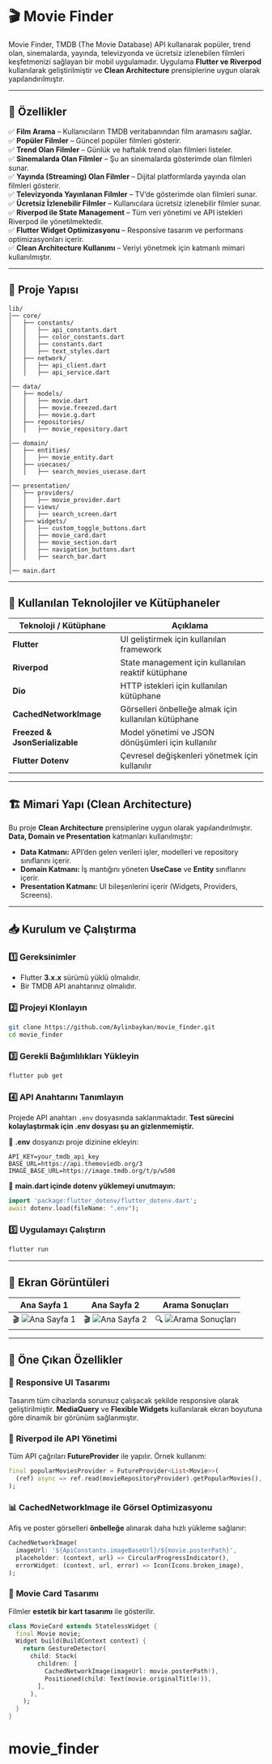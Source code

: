 # 🎬 Movie Finder

Movie Finder, TMDB (The Movie Database) API kullanarak popüler, trend olan, sinemalarda, yayında, televizyonda ve ücretsiz izlenebilen filmleri keşfetmenizi sağlayan bir mobil uygulamadır. Uygulama **Flutter ve Riverpod** kullanılarak geliştirilmiştir ve **Clean Architecture** prensiplerine uygun olarak yapılandırılmıştır.

---

## 🌟 Özellikler

✅ **Film Arama** – Kullanıcıların TMDB veritabanından film aramasını sağlar.\
✅ **Popüler Filmler** – Güncel popüler filmleri gösterir.\
✅ **Trend Olan Filmler** – Günlük ve haftalık trend olan filmleri listeler.\
✅ **Sinemalarda Olan Filmler** – Şu an sinemalarda gösterimde olan filmleri sunar.\
✅ **Yayında (Streaming) Olan Filmler** – Dijital platformlarda yayında olan filmleri gösterir.\
✅ **Televizyonda Yayınlanan Filmler** – TV’de gösterimde olan filmleri sunar.\
✅ **Ücretsiz İzlenebilir Filmler** – Kullanıcılara ücretsiz izlenebilir filmler sunar.\
✅ **Riverpod ile State Management** – Tüm veri yönetimi ve API istekleri Riverpod ile yönetilmektedir.\
✅ **Flutter Widget Optimizasyonu** – Responsive tasarım ve performans optimizasyonları içerir.\
✅ **Clean Architecture Kullanımı** – Veriyi yönetmek için katmanlı mimari kullanılmıştır.

---

## 📂 Proje Yapısı

```
lib/
│── core/
│   ├── constants/
│   │   ├── api_constants.dart
│   │   ├── color_constants.dart
│   │   ├── constants.dart
│   │   ├── text_styles.dart
│   ├── network/
│   │   ├── api_client.dart
│   │   ├── api_service.dart
│
│── data/
│   ├── models/
│   │   ├── movie.dart
│   │   ├── movie.freezed.dart
│   │   ├── movie.g.dart
│   ├── repositories/
│   │   ├── movie_repository.dart
│
│── domain/
│   ├── entities/
│   │   ├── movie_entity.dart
│   ├── usecases/
│   │   ├── search_movies_usecase.dart
│
│── presentation/
│   ├── providers/
│   │   ├── movie_provider.dart
│   ├── views/
│   │   ├── search_screen.dart
│   ├── widgets/
│   │   ├── custom_toggle_buttons.dart
│   │   ├── movie_card.dart
│   │   ├── movie_section.dart
│   │   ├── navigation_buttons.dart
│   │   ├── search_bar.dart
│
│── main.dart
```

---

## 📌 Kullanılan Teknolojiler ve Kütüphaneler

| Teknoloji / Kütüphane          | Açıklama                                             |
| ------------------------------ | ---------------------------------------------------- |
| **Flutter**                    | UI geliştirmek için kullanılan framework             |
| **Riverpod**                   | State management için kullanılan reaktif kütüphane   |
| **Dio**                        | HTTP istekleri için kullanılan kütüphane             |
| **CachedNetworkImage**         | Görselleri önbelleğe almak için kullanılan kütüphane |
| **Freezed & JsonSerializable** | Model yönetimi ve JSON dönüşümleri için kullanılır   |
| **Flutter Dotenv**             | Çevresel değişkenleri yönetmek için kullanılır       |

---

## 🏗 **Mimari Yapı (Clean Architecture)**

Bu proje **Clean Architecture** prensiplerine uygun olarak yapılandırılmıştır. **Data, Domain ve Presentation** katmanları kullanılmıştır:

- **Data Katmanı:** API’den gelen verileri işler, modelleri ve repository sınıflarını içerir.
- **Domain Katmanı:** İş mantığını yöneten **UseCase** ve **Entity** sınıflarını içerir.
- **Presentation Katmanı:** UI bileşenlerini içerir (Widgets, Providers, Screens).

---

## 📥 **Kurulum ve Çalıştırma**

### 1️⃣ **Gereksinimler**

- Flutter **3.x.x** sürümü yüklü olmalıdır.
- Bir TMDB API anahtarınız olmalıdır.

### 2️⃣ **Projeyi Klonlayın**

```sh
git clone https://github.com/Aylinbaykan/movie_finder.git
cd movie_finder
```

### 3️⃣ **Gerekli Bağımlılıkları Yükleyin**

```sh
flutter pub get
```

### 4️⃣ **API Anahtarını Tanımlayın**

Projede API anahtarı `.env` dosyasında saklanmaktadır. **Test sürecini kolaylaştırmak için .env dosyası şu an gizlenmemiştir.**

📌 **.env** dosyanızı proje dizinine ekleyin:

```
API_KEY=your_tmdb_api_key
BASE_URL=https://api.themoviedb.org/3
IMAGE_BASE_URL=https://image.tmdb.org/t/p/w500
```

📌 **main.dart içinde dotenv yüklemeyi unutmayın:**

```dart
import 'package:flutter_dotenv/flutter_dotenv.dart';
await dotenv.load(fileName: ".env");
```

### 5️⃣ **Uygulamayı Çalıştırın**

```sh
flutter run
```

---

## 📸 **Ekran Görüntüleri**

| Ana Sayfa 1 | Ana Sayfa 2 | Arama Sonuçları |
| ----------- | ----------- | --------------- |
| 🎬 ![Ana Sayfa 1](assets/screenshoots/sc1.png) | 🎬 ![Ana Sayfa 2](assets/screenshoots/sc2.png) | 🔍 ![Arama Sonuçları](assets/screenshoots/sc3.png) |

---

## 🚀 **Öne Çıkan Özellikler**

### 🎯 **Responsive UI Tasarımı**

Tasarım tüm cihazlarda sorunsuz çalışacak şekilde responsive olarak geliştirilmiştir. **MediaQuery** ve **Flexible Widgets** kullanılarak ekran boyutuna göre dinamik bir görünüm sağlanmıştır.

### 🎯 **Riverpod ile API Yönetimi**

Tüm API çağrıları **FutureProvider** ile yapılır. Örnek kullanım:

```dart
final popularMoviesProvider = FutureProvider<List<Movie>>(
  (ref) async => ref.read(movieRepositoryProvider).getPopularMovies(),
);
```

### 📊 **CachedNetworkImage ile Görsel Optimizasyonu**

Afiş ve poster görselleri **önbelleğe** alınarak daha hızlı yükleme sağlanır:

```dart
CachedNetworkImage(
  imageUrl: '${ApiConstants.imageBaseUrl}/${movie.posterPath}',
  placeholder: (context, url) => CircularProgressIndicator(),
  errorWidget: (context, url, error) => Icon(Icons.broken_image),
);
```

### 🌟 **Movie Card Tasarımı**

Filmler **estetik bir kart tasarımı** ile gösterilir.

```dart
class MovieCard extends StatelessWidget {
  final Movie movie;
  Widget build(BuildContext context) {
    return GestureDetector(
      child: Stack(
        children: [
          CachedNetworkImage(imageUrl: movie.posterPath!),
          Positioned(child: Text(movie.originalTitle!)),
        ],
      ),
    );
  }
}
```

# movie_finder
